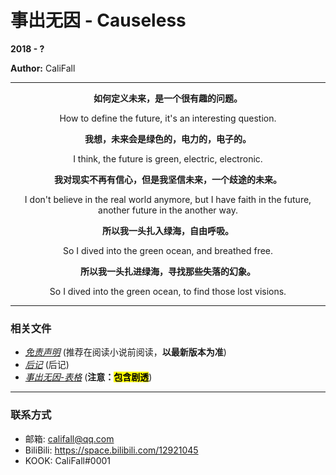 # 事出无因 - Causeless

**2018 - ?**

**Author:** CaliFall

---

<div align='middle'>

**如何定义未来，是一个很有趣的问题。**

How to define the future, it's an interesting question.

**我想，未来会是绿色的，电力的，电子的。**

I think, the future is green, electric, electronic.

**我对现实不再有信心，但是我坚信未来，一个歧途的未来。**

I don't believe in the real world anymore, but I have faith in the future, another future in the another way.

**所以我一头扎入绿海，自由呼吸。**

So I dived into the green ocean, and breathed free.

**所以我一头扎进绿海，寻找那些失落的幻象。**

So I dived into the green ocean, to find those lost visions.

</div>

---

### 相关文件

- [*免责声明*](免责声明.md) (推荐在阅读小说前阅读，**以最新版本为准**)
- [*后记*](后记.md) (后记)
- [*事出无因-表格*](事出无因-表格.xlsx) (**注意：<mark>包含剧透</mark>**)

---

### 联系方式

- 邮箱: <califall@qq.com>
- BiliBili: <https://space.bilibili.com/12921045>
- KOOK: CaliFall#0001
